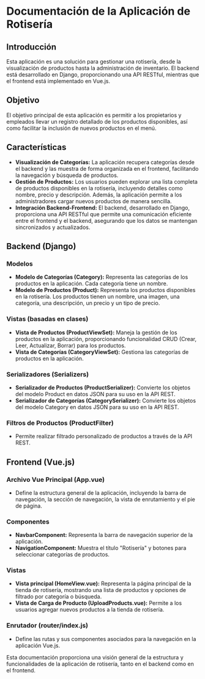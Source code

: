 # Documentación de la Aplicación de Rotisería

## Introducción

Esta aplicación es una solución para gestionar una rotisería, desde la visualización de productos hasta la administración de inventario. El backend está desarrollado en Django, proporcionando una API RESTful, mientras que el frontend está implementado en Vue.js.

## Objetivo

El objetivo principal de esta aplicación es permitir a los propietarios y empleados llevar un registro detallado de los productos disponibles, así como facilitar la inclusión de nuevos productos en el menú.

## Características

- **Visualización de Categorías:** La aplicación recupera categorías desde el backend y las muestra de forma organizada en el frontend, facilitando la navegación y búsqueda de productos.
- **Gestión de Productos:** Los usuarios pueden explorar una lista completa de productos disponibles en la rotisería, incluyendo detalles como nombre, precio y descripción. Además, la aplicación permite a los administradores cargar nuevos productos de manera sencilla.
- **Integración Backend-Frontend:** El backend, desarrollado en Django, proporciona una API RESTful que permite una comunicación eficiente entre el frontend y el backend, asegurando que los datos se mantengan sincronizados y actualizados.

## Backend (Django)

### Modelos

- **Modelo de Categorías (Category):** Representa las categorías de los productos en la aplicación. Cada categoría tiene un nombre.
- **Modelo de Productos (Product):** Representa los productos disponibles en la rotisería. Los productos tienen un nombre, una imagen, una categoría, una descripción, un precio y un tipo de precio.

### Vistas (basadas en clases)

- **Vista de Productos (ProductViewSet):** Maneja la gestión de los productos en la aplicación, proporcionando funcionalidad CRUD (Crear, Leer, Actualizar, Borrar) para los productos.
- **Vista de Categorías (CategoryViewSet):** Gestiona las categorías de productos en la aplicación.

### Serializadores (Serializers)

- **Serializador de Productos (ProductSerializer):** Convierte los objetos del modelo Product en datos JSON para su uso en la API REST.
- **Serializador de Categorías (CategorySerializer):** Convierte los objetos del modelo Category en datos JSON para su uso en la API REST.

### Filtros de Productos (ProductFilter)

- Permite realizar filtrado personalizado de productos a través de la API REST.

## Frontend (Vue.js)

### Archivo Vue Principal (App.vue)

- Define la estructura general de la aplicación, incluyendo la barra de navegación, la sección de navegación, la vista de enrutamiento y el pie de página.

### Componentes

- **NavbarComponent:** Representa la barra de navegación superior de la aplicación.
- **NavigationComponent:** Muestra el título "Rotisería" y botones para seleccionar categorías de productos.

### Vistas

- **Vista principal (HomeView.vue):** Representa la página principal de la tienda de rotisería, mostrando una lista de productos y opciones de filtrado por categoría o búsqueda.
- **Vista de Carga de Producto (UploadProducts.vue):** Permite a los usuarios agregar nuevos productos a la tienda de rotisería.

### Enrutador (router/index.js)

- Define las rutas y sus componentes asociados para la navegación en la aplicación Vue.js.

Esta documentación proporciona una visión general de la estructura y funcionalidades de la aplicación de rotisería, tanto en el backend como en el frontend.
